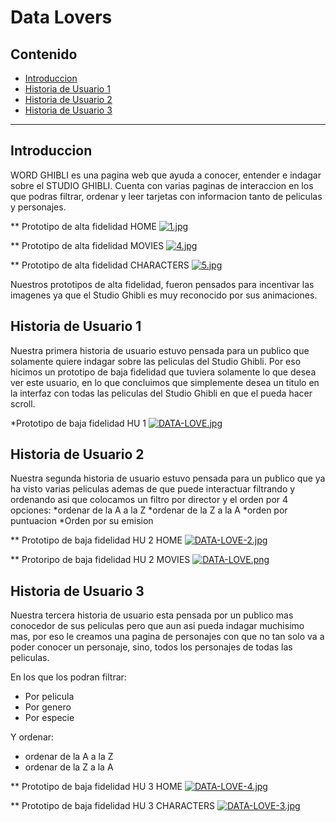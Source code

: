 # Data Lovers

## Contenido

* [Introduccion](#Introduccion)
* [Historia de Usuario 1](#Historia-de-Usuario-1)
* [Historia de Usuario 2](#Historia-de-Usuario2)
* [Historia de Usuario 3](#Historia-de-Usuario-3)


***

## Introduccion

WORD GHIBLI es una pagina web que ayuda a conocer, entender e indagar sobre el STUDIO GHIBLI.
Cuenta con varias paginas de interaccion en los que podras filtrar, ordenar y leer tarjetas con informacion tanto de peliculas y personajes.

** Prototipo de alta fidelidad HOME
[![1.jpg](https://i.postimg.cc/bJ85QqRG/1.jpg)](https://postimg.cc/Ty7QxMFG)

** Prototipo de alta fidelidad MOVIES
[![4.jpg](https://i.postimg.cc/tT5Mk8rB/4.jpg)](https://postimg.cc/Kk1fvphT)

** Prototipo de alta fidelidad CHARACTERS
[![5.jpg](https://i.postimg.cc/L580bvw2/5.jpg)](https://postimg.cc/2bgwqdCK)

Nuestros prototipos de alta fidelidad, fueron pensados para incentivar las imagenes ya que el Studio Ghibli es muy reconocido por sus animaciones.


## Historia de Usuario 1

Nuestra primera historia de usuario estuvo pensada para un publico que solamente quiere indagar sobre las peliculas del Studio Ghibli.
Por eso hicimos un prototipo de baja fidelidad que tuviera solamente lo que desea ver este usuario, en lo que concluimos que simplemente desea un titulo en la interfaz con todas las peliculas del Studio Ghibli en que el pueda hacer scroll.

*Prototipo de baja fidelidad HU 1 
[![DATA-LOVE.jpg](https://i.postimg.cc/1XNPd9L9/DATA-LOVE.jpg)](https://postimg.cc/XB3TG0jh)


## Historia de Usuario 2

Nuestra segunda historia de usuario estuvo pensada para un publico que ya ha visto varias peliculas ademas de que puede interactuar filtrando y ordenando asi que colocamos un filtro por director y el orden por 4 opciones:
*ordenar de la A a la Z
*ordenar de la Z a la A
*orden por puntuacion 
*Orden por su emision 


** Prototipo de baja fidelidad HU 2 HOME
[![DATA-LOVE-2.jpg](https://i.postimg.cc/15XP2K1W/DATA-LOVE-2.jpg)](https://postimg.cc/t7KLVWTP)

** Protoripo de baja fidelidad HU 2 MOVIES
[![DATA-LOVE.png](https://i.postimg.cc/Y099XKxR/DATA-LOVE.png)](https://postimg.cc/47Dsd0qH)



## Historia de Usuario 3

Nuestra tercera historia de usuario esta pensada por un publico mas conocedor de sus peliculas pero que aun asi pueda indagar muchisimo mas, por eso le creamos una pagina de personajes con que no tan solo va a poder conocer un personaje, sino, todos los personajes de todas las peliculas. 

En los que los podran filtrar:
* Por pelicula
* Por genero 
* Por especie

Y ordenar:
* ordenar de la A a la Z
* ordenar de la Z a la A

** Prototipo de baja fidelidad HU 3 HOME
[![DATA-LOVE-4.jpg](https://i.postimg.cc/wxLs3JfT/DATA-LOVE-4.jpg)](https://postimg.cc/K4cYHKhd)

** Prototipo de baja fidelidad HU 3 CHARACTERS
[![DATA-LOVE-3.jpg](https://i.postimg.cc/mgTnKL9T/DATA-LOVE-3.jpg)](https://postimg.cc/1fYMqZMd)



